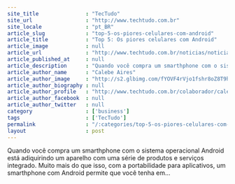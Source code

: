 ```yaml
---
site_title               : "TecTudo"
site_url                 : "http://www.techtudo.com.br"
site_locale              : "pt_BR"
article_slug             : "top-5-os-piores-celulares-com-android"
article_title            : "Top 5: Os piores celulares com Android"
article_image            : null
article_url              : "http://www.techtudo.com.br/noticias/noticia/2011/02/top-5-os-piores-celulares-com-android.html"
article_published_at     : null
article_description      : "Quando você compra um smarthphone com o sistema operacional Android está adiquirindo um aparelho com uma série de produtos e serviços integrado. Muito mais do que isso, com a portabilidade para aplicativos, um smarthphone com Android permite que você tenha em..."
article_author_name      : "Calebe Aires"
article_author_image     : "http://s2.glbimg.com/fYOVF4rVjo1fshr8oZ8T9hsIomE=/30x30/s2.glbimg.com/YddIt2hh1jLqhzPMExMm_dFWXpE=/140x140/s.glbimg.com/po/tt2/f/original/2013/11/12/54.png"
article_author_biography : null
article_author_profile   : "http://www.techtudo.com.br/colaborador/calebe-aires.html"
article_author_facebook  : null
article_author_twitter   : null
category                 : ['business']
tags                     : ['TecTudo']
permalink                : "/:categories/top-5-os-piores-celulares-com-android/"
layout                   : post
---
```


Quando você compra um smarthphone com o sistema operacional Android está adiquirindo um aparelho com uma série de produtos e serviços integrado. Muito mais do que isso, com a portabilidade para aplicativos, um smarthphone com Android permite que você tenha em...
